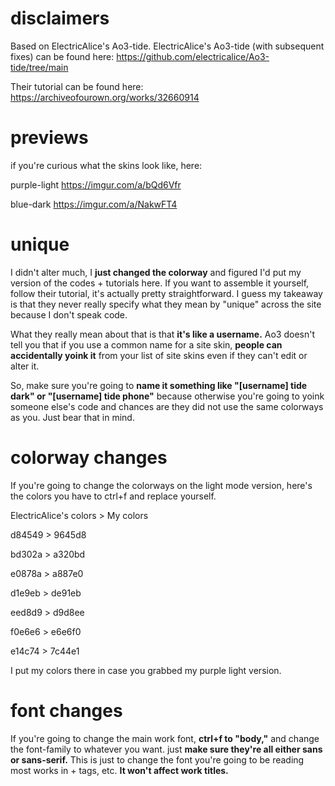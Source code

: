 # disclaimers
  Based on ElectricAlice's Ao3-tide. ElectricAlice's Ao3-tide 
  (with subsequent fixes) can be found here: https://github.com/electricalice/Ao3-tide/tree/main
  
  Their tutorial can be found here: https://archiveofourown.org/works/32660914

# previews

if you're curious what the skins look like, here: 

purple-light
https://imgur.com/a/bQd6Vfr


blue-dark
https://imgur.com/a/NakwFT4

# unique

I didn't alter much, I **just changed the colorway** and figured I'd put my version of the codes + tutorials here. If you want to assemble it yourself, follow 
their tutorial, it's actually pretty straightforward. I guess my takeaway is that they never really specify what they mean by "unique" across the site because I 
don't speak code.

What they really mean about that is that **it's like a username.** Ao3 doesn't tell you that if you use a common name for a site skin, **people can accidentally 
yoink it** from your list of site skins even if they can't edit or alter it.

So, make sure you're going to **name it something like "[username] tide dark" or "[username] tide phone"** because otherwise you're going to yoink someone else's code 
and chances are they did not use the same colorways as you. Just bear that in mind.

# colorway changes
If you're going to change the colorways on the light mode version, here's the colors you have to ctrl+f and replace yourself.

ElectricAlice's colors > My colors

  d84549 > 9645d8

  bd302a > a320bd
  
  e0878a > a887e0
  
  d1e9eb > de91eb
  
  eed8d9 > d9d8ee
  
  f0e6e6 > e6e6f0
  
  e14c74 > 7c44e1


I put my colors there in case you grabbed my purple light version.

# font changes
 If you're going to change the main work font, **ctrl+f to "body,"** and change the font-family to whatever you want. just **make sure they're all 
 either sans or sans-serif.** This is just to change the font you're going to be reading most works in + tags, etc. **It won't affect work 
titles.**
